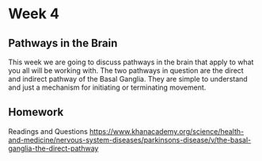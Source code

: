 # Week 4
## Pathways in the Brain
This week we are going to discuss pathways in the brain that apply to what you all will be working with. The two pathways in question are the direct and indirect pathway of the Basal Ganglia. They are simple to understand and just a mechanism for initiating or terminating movement. 

## Homework
Readings and Questions
https://www.khanacademy.org/science/health-and-medicine/nervous-system-diseases/parkinsons-disease/v/the-basal-ganglia-the-direct-pathway

